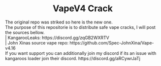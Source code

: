 <h1 align = "center">VapeV4 Crack</h1>
<p>
  The original repo was striked so here is the new one.<br>
  The purpose of this repositorie is to distribute safe vape cracks, I will post the sources bellow.<br>
  | KangarooLeaks: https://discord.gg/zqGB2WXRTV<br>
  | John Xinas source vape repo: https://github.com/Spec-JohnXina/Vape-v4.16<br>
  If you want support you can additionally join my discord if its an issue with kangaroos loader join their discord. https://discord.gg/aRCywrJaTj
</p>
